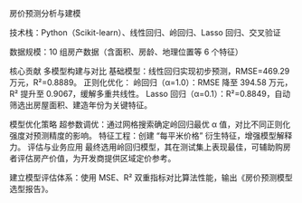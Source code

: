 房价预测分析与建模

技术栈：Python（Scikit-learn）、线性回归、岭回归、Lasso 回归、交叉验证

数据规模：10 组房产数据（含面积、房龄、地理位置等 6 个特征）

核心贡献
多模型构建与对比
基础模型：线性回归实现初步预测，RMSE=469.29 万元，R²=0.8889。
正则化优化：
岭回归（α=1.0）：RMSE 降至 394.58 万元，R² 提升至 0.9067，缓解多重共线性。
Lasso 回归（α=0.1）：R²=0.8849，自动筛选出房屋面积、建造年份为关键特征。

模型优化策略
超参数调优：通过网格搜索确定岭回归最优 α 值，对比不同正则化强度对预测精度的影响。
特征工程：创建 “每平米价格” 衍生特征，增强模型解释力。
评估与业务应用
最终选用岭回归模型，其在测试集上表现最佳，可辅助购房者评估房产价值，为开发商提供区域定价参考。

建立模型评估体系：使用 MSE、R² 双重指标对比算法性能，输出《房价预测模型选型报告》。
